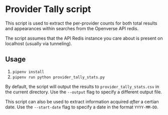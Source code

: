 # Provider Tally script

This script is used to extract the per-provider counts for both total results
and appearances within searches from the Openverse API redis.

The script assumes that the API Redis instance you care about is present
on localhost (usually via tunneling).

## Usage

1. `pipenv install`
2. `pipenv run python provider_tally_stats.py`

By default, the script will output the results to `provider_tally_stats.csv` in
the current directory. Use the `--output` flag to specify a different output
file.

This script can also be used to extract information acquired _after_ a certian
date. Use the `--start-date` flag to specify a date in the format `YYYY-MM-DD`.
